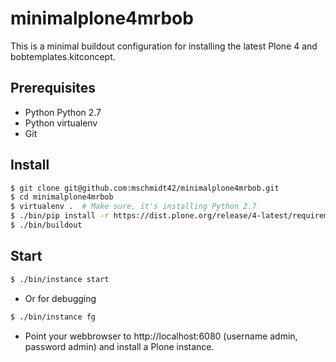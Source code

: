 # minimalplone4mrbob
This is a minimal buildout configuration for installing the latest Plone 4 and bobtemplates.kitconcept.

## Prerequisites

- Python Python 2.7
- Python virtualenv
- Git

## Install
```bash
$ git clone git@github.com:mschmidt42/minimalplone4mrbob.git
$ cd minimalplone4mrbob
$ virtualenv .  # Make sure, it's installing Python 2.7
$ ./bin/pip install -r https://dist.plone.org/release/4-latest/requirements.txt
$ ./bin/buildout
 ```

## Start
```bash
$ ./bin/instance start
 ```
 
 - Or for debugging
```bash
$ ./bin/instance fg
 ```
 
 - Point your webbrowser to http://localhost:6080 (username admin, password
  admin) and install a Plone instance.
